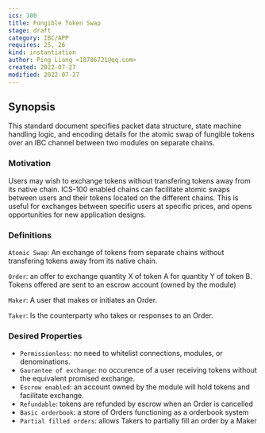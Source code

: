 ```yaml
---
ics: 100
title: Fungible Token Swap
stage: draft
category: IBC/APP
requires: 25, 26
kind: instantiation
author: Ping Liang <18786721@qq.com>
created: 2022-07-27
modified: 2022-07-27
---
```


## Synopsis

This standard document specifies packet data structure, state machine handling logic, and encoding details for the atomic swap of fungible tokens over an IBC channel between two modules on separate chains.

### Motivation

Users may wish to exchange tokens without transfering tokens away from its native chain. ICS-100 enabled chains can facilitate atomic swaps between users and their tokens located on the different chains. This is useful for exchanges between specific users at specific prices, and opens opportunities for new application designs.

### Definitions

`Atomic Swap`: An exchange of tokens from separate chains without transfering tokens away from its native chain.

`Order`: an offer to exchange quantity X of token A for quantity Y of token B. Tokens offered are sent to an escrow account (owned by the module)

`Maker`: A user that makes or initiates an Order.

`Taker`: Is the counterparty who takes or responses to an Order.

### Desired Properties

-   `Permissionless`: no need to whitelist connections, modules, or denominations.
-   `Gaurantee of exchange`: no occurence of a user receiving tokens without the equivalent promised exchange.
-   `Escrow enabled`: an account owned by the module will hold tokens and facilitate exchange.
-   `Refundable`: tokens are refunded by escrow when an Order is cancelled
-   `Basic orderbook`: a store of Orders functioning as a orderbook system
-   `Partial filled orders`: allows Takers to partially fill an order by a Maker
